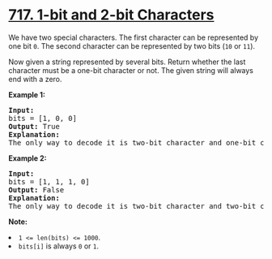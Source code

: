 <h1 class="title__20p2"><a href="/problems/1-bit-and-2-bit-characters/">717. 1-bit and 2-bit Characters</a></h1>

<div><p>We have two special characters. The first character can be represented by one bit <code>0</code>. The second character can be represented by two bits (<code>10</code> or <code>11</code>).  </p>

<p>Now given a string represented by several bits. Return whether the last character must be a one-bit character or not. The given string will always end with a zero.</p>

<p><b>Example 1:</b><br>
</p><pre><b>Input:</b> 
bits = [1, 0, 0]
<b>Output:</b> True
<b>Explanation:</b> 
The only way to decode it is two-bit character and one-bit character. So the last character is one-bit character.
</pre>
<p></p>

<p><b>Example 2:</b><br>
</p><pre><b>Input:</b> 
bits = [1, 1, 1, 0]
<b>Output:</b> False
<b>Explanation:</b> 
The only way to decode it is two-bit character and two-bit character. So the last character is NOT one-bit character.
</pre>
<p></p>

<p><b>Note:</b>
</p><li><code>1 &lt;= len(bits) &lt;= 1000</code>.</li>
<li><code>bits[i]</code> is always <code>0</code> or <code>1</code>.</li>
<p></p></div>